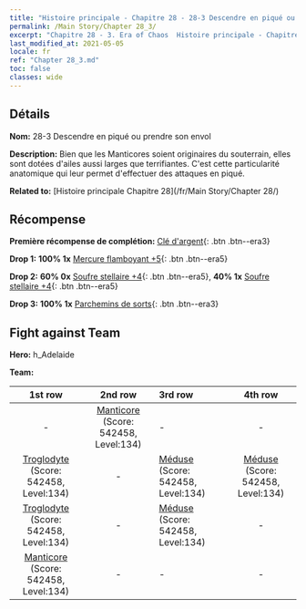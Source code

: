 ```yaml
---
title: "Histoire principale - Chapitre 28 - 28-3 Descendre en piqué ou prendre son envol"
permalink: /Main Story/Chapter 28_3/
excerpt: "Chapitre 28 - 3. Era of Chaos  Histoire principale - Chapitre 28_3. 28-3 Descendre en piqué ou prendre son envol"
last_modified_at: 2021-05-05
locale: fr
ref: "Chapter 28_3.md"
toc: false
classes: wide
---
```


## Détails

 **Nom:** 28-3 Descendre en piqué ou prendre son envol

 **Description:** Bien que les Manticores soient originaires du souterrain, elles sont dotées d'ailes aussi larges que terrifiantes. C'est cette particularité anatomique qui leur permet d'effectuer des attaques en piqué.

 **Related to:** [Histoire principale Chapitre 28](/fr/Main Story/Chapter 28/)

## Récompense

 **Première récompense de complétion:** [Clé d'argent](/ItemsFR/con_693/){: .btn .btn--era3}

 **Drop 1:** **100% 1x** [Mercure flamboyant +5](/ItemsFR/mat_98/){: .btn .btn--era5}

 **Drop 2:** **60% 0x** [Soufre stellaire +4](/ItemsFR/mat_92/){: .btn .btn--era5}, **40% 1x** [Soufre stellaire +4](/ItemsFR/mat_92/){: .btn .btn--era5}

 **Drop 3:** **100% 1x** [Parchemins de sorts](/ItemsFR/con_694/){: .btn .btn--era3}


## Fight against Team
 **Hero:** h_Adelaide

 **Team:**


  | 1st row | 2nd row | 3rd row | 4th row |
  |:----:|:----:|:----|:----:|
  | - | [Manticore](/fr/units/Manticore/) (Score: 542458, Level:134)  | - | - |
  | [Troglodyte](/fr/units/Troglodyte/) (Score: 542458, Level:134)  | - | [Méduse](/fr/units/Medusa/) (Score: 542458, Level:134)  | [Méduse](/fr/units/Medusa/) (Score: 542458, Level:134)  |
  | [Troglodyte](/fr/units/Troglodyte/) (Score: 542458, Level:134)  | - | [Méduse](/fr/units/Medusa/) (Score: 542458, Level:134)  | - |
  | [Manticore](/fr/units/Manticore/) (Score: 542458, Level:134)  | - | - | - |


